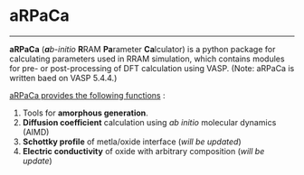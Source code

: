 # aRPaCa
---
**aRPaCa** (***a****b-initio* **R**RAM **Pa**rameter **Ca**lculator) is a python package for calculating parameters used in RRAM simulation, which contains modules for pre- or post-processing of DFT calculation using VASP. (Note: aRPaCa is written baed on VASP 5.4.4.)

<ins>aRPaCa provides the following functions</ins> : 

1. Tools for **amorphous generation**.
2. **Diffusion coefficient** calculation using *ab initio* molecular dynamics (AIMD)
3. **Schottky profile** of metla/oxide interface (*will be updated*)
4. **Electric conductivity** of oxide with arbitrary composition (*will be update*)
